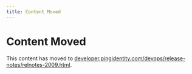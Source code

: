 ```yaml
---
title: Content Moved
---
```

# Content Moved

This content has moved to [developer.pingidentity.com/devops/release-notes/relnotes-2009.html](https://developer.pingidentity.com/devops/release-notes/relnotes-2009.html).
